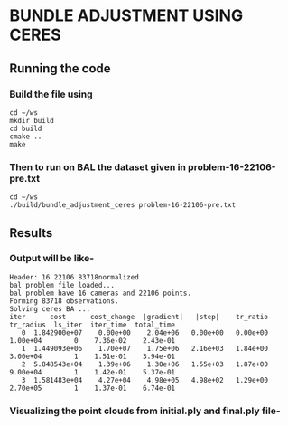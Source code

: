 # BUNDLE ADJUSTMENT USING CERES

## Running the code
### Build the file using
```
cd ~/ws
mkdir build
cd build
cmake ..
make
```
### Then to run on BAL the dataset given in problem-16-22106-pre.txt

```
cd ~/ws
./build/bundle_adjustment_ceres problem-16-22106-pre.txt
```


## Results

### Output will be like-

```
Header: 16 22106 83718normalized
bal problem file loaded...
bal problem have 16 cameras and 22106 points. 
Forming 83718 observations. 
Solving ceres BA ... 
iter      cost      cost_change  |gradient|   |step|    tr_ratio  tr_radius  ls_iter  iter_time  total_time
   0  1.842900e+07    0.00e+00    2.04e+06   0.00e+00   0.00e+00  1.00e+04        0    7.36e-02    2.43e-01
   1  1.449093e+06    1.70e+07    1.75e+06   2.16e+03   1.84e+00  3.00e+04        1    1.51e-01    3.94e-01
   2  5.848543e+04    1.39e+06    1.30e+06   1.55e+03   1.87e+00  9.00e+04        1    1.42e-01    5.37e-01
   3  1.581483e+04    4.27e+04    4.98e+05   4.98e+02   1.29e+00  2.70e+05        1    1.37e-01    6.74e-01
```

### Visualizing the point clouds from initial.ply and final.ply file-
